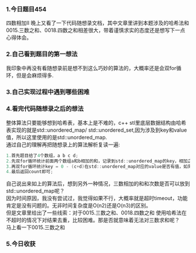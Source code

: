 ### 1.今日题目454  
四数相加II 晚上又看了一下代码随想录文档，其中文章里讲到本题涉及的哈希法和0015.三数之和、0018.四数之和相差很大，带着谨慎求实的态度还是想写下一点心得体会。  
  
### 2.自己看到题目的第一想法  
我印象中再没有看随想录前是想不到这么巧妙的算法的，大概率还是会双for循环，但是会麻烦得多.  
  
### 3.自己实现过程中遇到哪些困难  
  
### 4.看完代码随想录之后的想法  
整体算法只要能够想到哈希表，基本上是不难的，c++ stl里底层数据结构由哈希表实现的就是std::unordered_map/
std::unordered_set,因为涉及到key和value值，所以这里使用的是std::unordered_map.  
通过自己的理解再把随想录上的算法解析复读一遍:  
```c  
1.首先题目给了4个数组，a b c d;
2.先双for循环统计前面两个数组a和b相加的和，记录到std::unordered_map的key，相加之和的次数记录到std::unordered_map的value;  
3.再双for循环统计key = 0 - (c+d)在std::unordered_map对应的value是否有值，如果有，则value--，并统计次数count++;
4.最后返回count即可;
```  
自己说出来如上的算法后，想到另外一种情况，三数相加的和和次数是否可以放到std::unordered_map呢？  
因为时间原因，我没有尝试过，我觉得如果不行，大概率就是超时timeout，功能肯定是没有问题的。无非时间复杂度是O(n2)还是O(n3)的区别。  
但是文章里给出了一些线索：对于0015.三数之和、0018.四数之和  使用哈希法在不超时的情况下对结果去重，比较困难。那是否就意味着无法对三数求和呢？  
马上看一下0015.三数之和  
  
### 5.今日收获  
